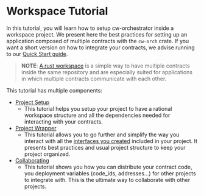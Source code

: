 # Workspace Tutorial

In this tutorial, you will learn how to setup cw-orchestrator inside a workspace project. We present here the best practices for setting up an application composed of multiple contracts with the `cw-orch` crate. If you want a short version on how to integrate your contracts, we advise running to our [Quick Start guide](../../quick_start.md).

> **NOTE**: [A rust workspace](https://doc.rust-lang.org/cargo/reference/workspaces.html) is a simple way to have multiple contracts inside the same repository and are especially suited for applications in which multiple contracts communicate with each other.

This tutorial has multiple components:

- [Project Setup](./setup.md)
  - This tutorial helps you setup your project to have a rational workspace structure and all the dependencies needed for interacting with your contracts.
- [Project Wrapper](./deploy.md)
  - This tutorial allows you to go further and simplify the way you interact with all the [interfaces you created](../../contracts/interfaces.md) included in your project. It presents best practices and usual project structure to keep your project organized.
- [Collaborating](./collaboration.md)
  - This tutorial shows you how you can distribute your contract code, you deployment variables (code_ids, addresses...) for other projects to integrate with. This is the ultimate way to collaborate with other projects.



<!-- ## Sections

- **[Interfaces](./interfaces.md)**
  - Define interfaces for your contracts.
- **[Scripting](./scripting.md)**
  - Write runnable scripts with your interfaces.
- **[Integration](./integration.md)**
  - Export a deployment of your application for use in integration testing. -->

